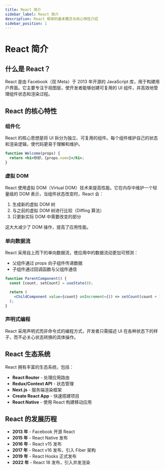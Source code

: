 ```yaml
---
title: React 简介
sidebar_label: React 简介
description: React 框架的基本概念与核心特性介绍
sidebar_position: 1
---
```


# React 简介

## 什么是 React？

React 是由 Facebook（现 Meta）于 2013 年开源的 JavaScript 库，用于构建用户界面。它主要专注于视图层，使开发者能够创建可复用的 UI 组件，并高效地管理组件状态和渲染过程。

## React 的核心特性

### 组件化

React 的核心思想是将 UI 拆分为独立、可复用的组件。每个组件维护自己的状态和渲染逻辑，使代码更易于理解和维护。

```jsx
function Welcome(props) {
  return <h1>你好，{props.name}</h1>;
}
```

### 虚拟 DOM

React 使用虚拟 DOM（Virtual DOM）技术来提高性能。它在内存中维护一个轻量级的 DOM 表示，当组件状态改变时，React 会：

1. 生成新的虚拟 DOM 树
2. 与之前的虚拟 DOM 树进行比较（Diffing 算法）
3. 只更新实际 DOM 中需要改变的部分

这大大减少了 DOM 操作，提高了应用性能。

### 单向数据流

React 采用自上而下的单向数据流，使应用中的数据流动更加可预测：

- 父组件通过 props 向子组件传递数据
- 子组件通过回调函数与父组件通信

```jsx
function ParentComponent() {
  const [count, setCount] = useState(0);

  return (
    <ChildComponent value={count} onIncrement={() => setCount(count + 1)} />
  );
}
```

### 声明式编程

React 采用声明式而非命令式的编程方式，开发者只需描述 UI 在各种状态下的样子，而不必关心状态转换的具体操作。

## React 生态系统

React 拥有丰富的生态系统，包括：

- **React Router** - 处理应用路由
- **Redux/Context API** - 状态管理
- **Next.js** - 服务端渲染框架
- **Create React App** - 快速搭建项目
- **React Native** - 使用 React 构建移动应用

## React 的发展历程

- **2013 年** - Facebook 开源 React
- **2015 年** - React Native 发布
- **2016 年** - React v15 发布
- **2017 年** - React v16 发布，引入 Fiber 架构
- **2019 年** - React Hooks 正式发布
- **2022 年** - React 18 发布，引入并发渲染
